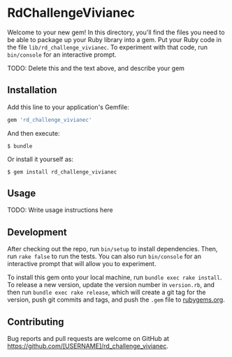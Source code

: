# RdChallengeVivianec

Welcome to your new gem! In this directory, you'll find the files you need to be able to package up your Ruby library into a gem. Put your Ruby code in the file `lib/rd_challenge_vivianec`. To experiment with that code, run `bin/console` for an interactive prompt.

TODO: Delete this and the text above, and describe your gem

## Installation

Add this line to your application's Gemfile:

```ruby
gem 'rd_challenge_vivianec'
```

And then execute:

    $ bundle

Or install it yourself as:

    $ gem install rd_challenge_vivianec

## Usage

TODO: Write usage instructions here

## Development

After checking out the repo, run `bin/setup` to install dependencies. Then, run `rake false` to run the tests. You can also run `bin/console` for an interactive prompt that will allow you to experiment.

To install this gem onto your local machine, run `bundle exec rake install`. To release a new version, update the version number in `version.rb`, and then run `bundle exec rake release`, which will create a git tag for the version, push git commits and tags, and push the `.gem` file to [rubygems.org](https://rubygems.org).

## Contributing

Bug reports and pull requests are welcome on GitHub at https://github.com/[USERNAME]/rd_challenge_vivianec.

